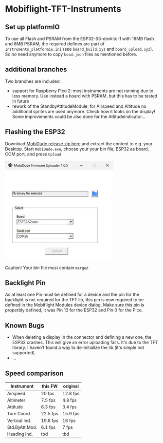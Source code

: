 ﻿# Mobiflight-TFT-Instruments

## Set up platformIO
To use all Flash and PSRAM from the ESP32-S3-devkitc-1 with 16MB flash and 8MB PSRAM, the required defines are part of `Instruments_platformio.ini` (see `board_build.xyz` and `board_upload.xyz`). So no need anymore to copy `boad.json` files as mentioned before.

## additional branches
Two branches are included:
* support for Raspberry Pico 2: most instruments are not running due to less memory. Use instead a board with PSRAM, but this has to be tested in future
* rework of the StandbyAttitudeModule: for Airspeed and Altitude no additional sprites are used anymore. Check how it looks on the display! Some improvements could be also done for the AttitudeIndicator...

## Flashing the ESP32
Download [MobiDude release zip here](https://github.com/elral/MobiDude/releases/latest/) and extract the content to e.g. your Desktop.
Start `MobiDude.exe`, choose your your bin file, ESP32 as board, COM port, and press `Upload`

<img src="MobiDude.jpg" width="356"/>

Caution! Your bin file must contain `merged`

## Backlight Pin
As at least one Pin must be defined for a device and the pin for the backlight is not required for the TFT lib, this pin is now required to be defined in the Mobiflight Modules device dialog.
Make sure this pin is properbly defined, it was Pin 13 for the ESP32 and Pin 0 for the Pico.

## Known Bugs
* When deleting a display in the connector and defining a new one, the ESP32 crashes. This will give an error uploading fails. It's due to the TFT library. I haven't found a way to de-initialize the lib (it's simple not supported).
* ...

## Speed comparison
| Instrument    | this FW    | original  |
| ------------- | ---------- | --------- | 
| Airspeed      | 20 fps     |  12.8 fps |
| Altimeter     | 7.5 fps    |  4.8 fps  |
| Attitude      | 6.3 fps    |  3.4 fps  |
| Turn Coord.   | 22.5 fps   |  15.9 fps |
| Vertical Ind. | 19.8 fps   |  16 fps   |
| Std.ByAtt.Mod.| 6.1 fps    |  7 fps    |
| Heading Ind.  |   tbd      |    tbd    |
